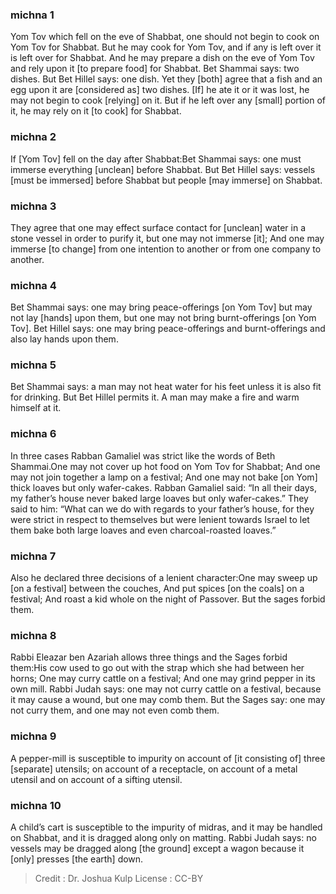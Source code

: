 
### michna 1
Yom Tov which fell on the eve of Shabbat, one should not begin to cook on Yom Tov for Shabbat. But he may cook for Yom Tov, and if any is left over it is left over for Shabbat. And he may prepare a dish on the eve of Yom Tov and rely upon it [to prepare food] for Shabbat. Bet Shammai says: two dishes. But Bet Hillel says: one dish. Yet they [both] agree that a fish and an egg upon it are [considered as] two dishes. [If] he ate it or it was lost, he may not begin to cook [relying] on it. But if he left over any [small] portion of it, he may rely on it [to cook] for Shabbat.

### michna 2
If [Yom Tov] fell on the day after Shabbat:Bet Shammai says: one must immerse everything [unclean] before Shabbat. But Bet Hillel says: vessels [must be immersed] before Shabbat but people [may immerse] on Shabbat.

### michna 3
They agree that one may effect surface contact for [unclean] water in a stone vessel in order to purify it, but one may not immerse [it]; And one may immerse [to change] from one intention to another or from one company to another.

### michna 4
Bet Shammai says: one may bring peace-offerings [on Yom Tov] but may not lay [hands] upon them, but one may not bring burnt-offerings [on Yom Tov]. Bet Hillel says: one may bring peace-offerings and burnt-offerings and also lay hands upon them.

### michna 5
Bet Shammai says: a man may not heat water for his feet unless it is also fit for drinking. But Bet Hillel permits it. A man may make a fire and warm himself at it.

### michna 6
In three cases Rabban Gamaliel was strict like the words of Beth Shammai.One may not cover up hot food on Yom Tov for Shabbat; And one may not join together a lamp on a festival; And one may not bake [on Yom] thick loaves but only wafer-cakes. Rabban Gamaliel said: “In all their days, my father’s house never baked large loaves but only wafer-cakes.” They said to him: “What can we do with regards to your father’s house, for they were strict in respect to themselves but were lenient towards Israel to let them bake both large loaves and even charcoal-roasted loaves.”

### michna 7
Also he declared three decisions of a lenient character:One may sweep up [on a festival] between the couches, And put spices [on the coals] on a festival; And roast a kid whole on the night of Passover. But the sages forbid them.

### michna 8
Rabbi Eleazar ben Azariah allows three things and the Sages forbid them:His cow used to go out with the strap which she had between her horns; One may curry cattle on a festival; And one may grind pepper in its own mill. Rabbi Judah says: one may not curry cattle on a festival, because it may cause a wound, but one may comb them. But the Sages say: one may not curry them, and one may not even comb them.

### michna 9
A pepper-mill is susceptible to impurity on account of [it consisting of] three [separate] utensils; on account of a receptacle, on account of a metal utensil and on account of a sifting utensil.

### michna 10
A child’s cart is susceptible to the impurity of midras, and it may be handled on Shabbat, and it is dragged along only on matting. Rabbi Judah says: no vessels may be dragged along [the ground] except a wagon because it [only] presses [the earth] down.

>Credit : Dr. Joshua Kulp
>License : CC-BY